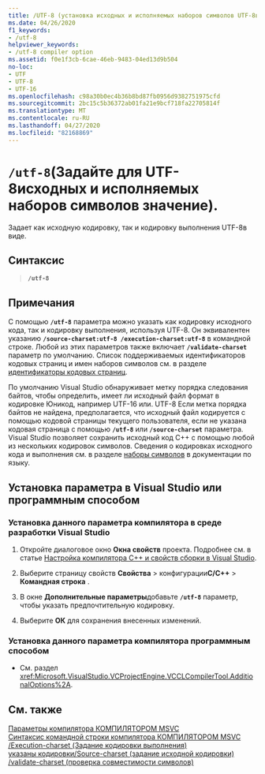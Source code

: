 ```yaml
---
title: /UTF-8 (установка исходных и исполняемых наборов символов UTF-8в)
ms.date: 04/26/2020
f1_keywords:
- /utf-8
helpviewer_keywords:
- /utf-8 compiler option
ms.assetid: f0e1f3cb-6cae-46eb-9483-04ed13d9b504
no-loc:
- UTF
- UTF-8
- UTF-16
ms.openlocfilehash: c98a30b0ec4b36b8bd87fb0956d9382751975cfd
ms.sourcegitcommit: 2bc15c5b36372ab01fa21e9bcf718fa22705814f
ms.translationtype: MT
ms.contentlocale: ru-RU
ms.lasthandoff: 04/27/2020
ms.locfileid: "82168869"
---
```

# <a name="utf-8-set-source-and-executable-character-sets-to-opno-locutf-8"></a>`/utf-8`(Задайте для UTF-8исходных и исполняемых наборов символов значение).

Задает как исходную кодировку, так и кодировку выполнения UTF-8в виде.

## <a name="syntax"></a>Синтаксис

> **`/utf-8`**

## <a name="remarks"></a>Примечания

С помощью **`/utf-8`** параметра можно указать как кодировку исходного кода, так и кодировку выполнения, используя UTF-8. Он эквивалентен указанию **`/source-charset:utf-8 /execution-charset:utf-8`** в командной строке. Любой из этих параметров также включает **`/validate-charset`** параметр по умолчанию. Список поддерживаемых идентификаторов кодовых страниц и имен наборов символов см. в разделе [идентификаторы кодовых страниц](/windows/win32/Intl/code-page-identifiers).

По умолчанию Visual Studio обнаруживает метку порядка следования байтов, чтобы определить, имеет ли исходный файл формат в кодировке Юникод, например UTF-16 или. UTF-8 Если метка порядка байтов не найдена, предполагается, что исходный файл кодируется с помощью кодовой страницы текущего пользователя, если не указана кодовая страница с помощью **`/utf-8`** или **`/source-charset`** параметра. Visual Studio позволяет сохранить исходный код C++ с помощью любой из нескольких кодировок символов. Сведения о кодировках исходного кода и выполнения см. в разделе [наборы символов](../../cpp/character-sets.md) в документации по языку.

## <a name="set-the-option-in-visual-studio-or-programmatically"></a>Установка параметра в Visual Studio или программным способом

### <a name="to-set-this-compiler-option-in-the-visual-studio-development-environment"></a>Установка данного параметра компилятора в среде разработки Visual Studio

1. Откройте диалоговое окно **Окна свойств** проекта. Подробнее см. в статье [Настройка компилятора C++ и свойств сборки в Visual Studio](../working-with-project-properties.md).

1. Выберите страницу свойств **Свойства** > конфигурации**C/C++** > **Командная строка** .

1. В окне **Дополнительные параметры**добавьте **`/utf-8`** параметр, чтобы указать предпочтительную кодировку.

1. Выберите **ОК** для сохранения внесенных изменений.

### <a name="to-set-this-compiler-option-programmatically"></a>Установка данного параметра компилятора программным способом

- См. раздел <xref:Microsoft.VisualStudio.VCProjectEngine.VCCLCompilerTool.AdditionalOptions%2A>.

## <a name="see-also"></a>См. также

[Параметры компилятора КОМПИЛЯТОРОМ MSVC](compiler-options.md)<br/>
[Синтаксис командной строки компилятора КОМПИЛЯТОРОМ MSVC](compiler-command-line-syntax.md)<br/>
[/Execution-charset (Задание кодировки выполнения)](execution-charset-set-execution-character-set.md)<br/>
[указаны кодировки/Source-charset (задание исходной кодировки)](source-charset-set-source-character-set.md)<br/>
[/validate-charset (проверка совместимости символов)](validate-charset-validate-for-compatible-characters.md)
